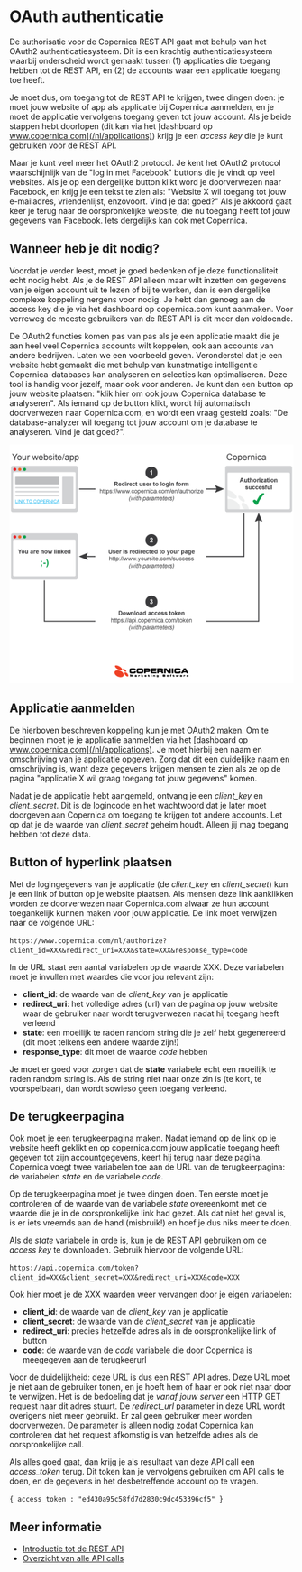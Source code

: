# OAuth authenticatie

De authorisatie voor de Copernica REST API gaat met behulp van het OAuth2
authenticatiesysteem. Dit is een krachtig authenticatiesysteem waarbij
onderscheid wordt gemaakt tussen (1) applicaties die toegang hebben tot
de REST API, en (2) de accounts waar een applicatie toegang toe heeft.

Je moet dus, om toegang tot de REST API te krijgen, twee dingen doen: je moet
jouw website of app als applicatie bij Copernica aanmelden, en je moet de 
applicatie vervolgens toegang geven tot jouw account. Als je beide stappen 
hebt doorlopen (dit kan via het [dashboard op www.copernica.com](/nl/applications))
krijg je een *access key* die je kunt gebruiken voor de REST API.

Maar je kunt veel meer het OAuth2 protocol. Je kent het OAuth2 protocol 
waarschijnlijk van de "log in met Facebook" buttons die je vindt op veel
websites. Als je op een dergelijke button klikt word je doorverwezen 
naar Facebook, en krijg je een tekst te zien als: "Website X wil toegang tot
jouw e-mailadres, vriendenlijst, enzovoort. Vind je dat goed?" Als je akkoord
gaat keer je terug naar de oorspronkelijke website, die nu toegang heeft tot
jouw gegevens van Facebook. Iets dergelijks kan ook met Copernica.


## Wanneer heb je dit nodig?

Voordat je verder leest, moet je goed bedenken of je deze functionaliteit
echt nodig hebt. Als je de REST API alleen maar wilt inzetten om gegevens 
van je eigen account uit te lezen of bij te werken, dan is een dergelijke
complexe koppeling nergens voor nodig. Je hebt dan genoeg aan de access key 
die je via het dashboard op copernica.com kunt aanmaken. Voor verreweg de 
meeste gebruikers van de REST API is dit meer dan voldoende.

De OAuth2 functies komen pas van pas als je een applicatie maakt die je aan 
heel veel Copernica accounts wilt koppelen, ook aan accounts van andere 
bedrijven. Laten we een voorbeeld geven. Veronderstel dat je een website
hebt gemaakt die met behulp van kunstmatige intelligentie Copernica-databases 
kan analyseren en selecties kan optimaliseren. Deze tool is handig voor jezelf,
maar ook voor anderen. Je kunt dan een button op jouw website plaatsen: 
"klik hier om ook jouw Copernica database te analyseren". Als iemand op de 
button klikt, wordt hij automatisch doorverwezen naar Copernica.com, en wordt 
een vraag gesteld zoals: "De database-analyzer wil toegang tot jouw account om 
je database te analyseren. Vind je dat goed?".

![](../images/oauth-copernica.png)


## Applicatie aanmelden

De hierboven beschreven koppeling kun je met OAuth2 maken. Om te beginnen 
moet je je applicatie aanmelden via het [dashboard op www.copernica.com](/nl/applications).
Je moet hierbij een naam en omschrijving van je applicatie opgeven. Zorg dat
dit een duidelijke naam en omschrijving is, want deze gegevens krijgen mensen 
te zien als ze op de pagina "applicatie X wil graag toegang tot jouw gegevens"
komen.

Nadat je de applicatie hebt aangemeld, ontvang je een *client_key* en *client_secret*.
Dit is de logincode en het wachtwoord dat je later moet doorgeven aan Copernica
om toegang te krijgen tot andere accounts. Let op dat je de waarde van *client_secret*
geheim houdt. Alleen jij mag toegang hebben tot deze data.


## Button of hyperlink plaatsen

Met de logingegevens van je applicatie (de *client_key* en *client_secret*) kun 
je een link of button op je website plaatsen. Als mensen deze link aanklikken
worden ze doorverwezen naar Copernica.com alwaar ze hun account toegankelijk
kunnen maken voor jouw applicatie. De link moet verwijzen naar de volgende URL:

`https://www.copernica.com/nl/authorize?client_id=XXX&redirect_uri=XXX&state=XXX&response_type=code`

In de URL staat een aantal variabelen op de waarde XXX. Deze variabelen moet je
invullen met waardes die voor jou relevant zijn:

* **client_id**: de waarde van de *client_key* van je applicatie
* **redirect_uri**: het volledige adres (url) van de pagina op jouw website waar de gebruiker naar wordt terugverwezen nadat hij toegang heeft verleend
* **state**: een moeilijk te raden random string die je zelf hebt gegenereerd (dit moet telkens een andere waarde zijn!)
* **response_type**: dit moet de waarde *code* hebben

Je moet er goed voor zorgen dat de **state** variabele echt een moeilijk te raden
random string is. Als de string niet naar onze zin is (te kort, te voorspelbaar),
dan wordt sowieso geen toegang verleend.


## De terugkeerpagina

Ook moet je een terugkeerpagina maken. Nadat iemand op de link op je website heeft
geklikt en op copernica.com jouw applicatie toegang heeft gegeven tot zijn 
accountgegevens, keert hij terug naar deze pagina. Copernica voegt twee variabelen
toe aan de URL van de terugkeerpagina: de variabelen *state* en de variabele *code*.

Op de terugkeerpagina moet je twee dingen doen. Ten eerste moet je controleren 
of de waarde van de variabele *state* overeenkomt met de waarde die je in de 
oorspronkelijke link had gezet. Als dat niet het geval is, is er iets vreemds
aan de hand (misbruik!) en hoef je dus niks meer te doen.

Als de *state* variabele in orde is, kun je de REST API gebruiken om de *access key*
te downloaden. Gebruik hiervoor de volgende URL:

`https://api.copernica.com/token?client_id=XXX&client_secret=XXX&redirect_uri=XXX&code=XXX`

Ook hier moet je de XXX waarden weer vervangen door je eigen variabelen:

* **client_id**: de waarde van de *client_key* van je applicatie
* **client_secret**: de waarde van de *client_secret* van je applicatie
* **redirect_uri**: precies hetzelfde adres als in de oorspronkelijke link of button
* **code**: de waarde van de *code* variabele die door Copernica is meegegeven aan de terugkeerurl

Voor de duidelijkheid: deze URL is dus een REST API adres. Deze URL moet je niet aan
de gebruiker tonen, en je hoeft hem of haar er ook niet naar door te verwijzen.
Het is de bedoeling dat je *vanaf jouw server* een HTTP GET request naar dit adres 
stuurt. De *redirect_url* parameter in deze URL wordt overigens niet meer gebruikt. Er zal 
geen gebruiker meer worden doorverwezen. De parameter is alleen nodig zodat 
Copernica kan controleren dat het request afkomstig is van hetzelfde adres als 
de oorspronkelijke call.

Als alles goed gaat, dan krijg je als resultaat van deze API call een 
*access_token* terug. Dit token kan je vervolgens gebruiken om API calls te
doen, en de gegevens in het desbetreffende account op te vragen.

`{ access_token : "ed430a95c58fd7d2830c9dc453396cf5" }`

## Meer informatie

* [Introductie tot de REST API](rest-api)
* [Overzicht van alle API calls](rest-api)
